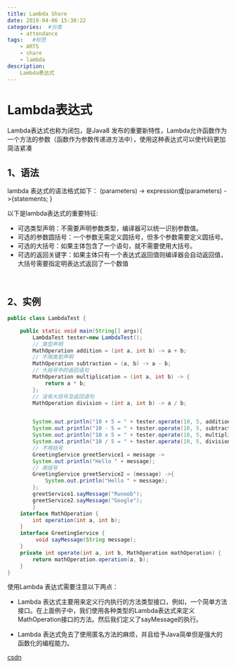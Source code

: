 ```yaml
---
title: Lambda Share
date: 2019-04-06 15:38:22
categories:  #分类
    - attendance
tags:   #标签
    - ARTS
    - share
    - lambda
description: 
    Lambda表达式
---
```


Lambda表达式
==========
Lambda表达式也称为闭包，是Java8 发布的重要新特性，Lambda允许函数作为一个方法的参数（函数作为参数传递进方法中），使用这种表达式可以使代码更加简洁紧凑
<br/>

1、语法
------
lambda 表达式的语法格式如下：
(parameters) -> expression或(parameters) ->{statements; }

以下是lambda表达式的重要特征:
* 可选类型声明：不需要声明参数类型，编译器可以统一识别参数值。
* 可选的参数圆括号：一个参数无需定义圆括号，但多个参数需要定义圆括号。
* 可选的大括号：如果主体包含了一个语句，就不需要使用大括号。
* 可选的返回关键字：如果主体只有一个表达式返回值则编译器会自动返回值，大括号需要指定明表达式返回了一个数值

<br/>

2、实例
------
```Java
public class LambdaTest {

    public static void main(String[] args){
        LambdaTest tester=new LambdaTest();
        // 类型声明
        MathOperation addition = (int a, int b) -> a + b;
        // 不用类型声明
        MathOperation subtraction = (a, b) -> a - b;
        // 大括号中的返回语句
        MathOperation multiplication = (int a, int b) -> {
            return a * b;
        };
        // 没有大括号及返回语句
        MathOperation division = (int a, int b) -> a / b;


        System.out.println("10 + 5 = " + tester.operate(10, 5, addition));
        System.out.println("10 - 5 = " + tester.operate(10, 5, subtraction));
        System.out.println("10 x 5 = " + tester.operate(10, 5, multiplication));
        System.out.println("10 / 5 = " + tester.operate(10, 5, division));
        // 不用括号
        GreetingService greetService1 = message ->
        System.out.println("Hello " + message);
        // 用括号
        GreetingService greetService2 = (message) ->{
            System.out.println("Hello " + message);
        };
        greetService1.sayMessage("Runoob");
        greetService2.sayMessage("Google");
        }
    interface MathOperation {
        int operation(int a, int b);
    }
    interface GreetingService {
         void sayMessage(String message);
    }
    private int operate(int a, int b, MathOperation mathOperation) {
        return mathOperation.operation(a, b);
    }
}
```
使用Lambda 表达式需要注意以下两点：

* Lambda 表达式主要用来定义行内执行的方法类型接口，例如，一个简单方法接口。在上面例子中，我们使用各种类型的Lambda表达式来定义MathOperation接口的方法。然后我们定义了sayMessage的执行。

* Lambda 表达式免去了使用匿名方法的麻烦，并且给予Java简单但是强大的函数化的编程能力。


[csdn](https://blog.csdn.net/yitian_66/article/details/81010434)